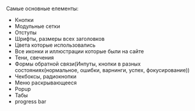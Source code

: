 
Самые основные елементы:
- Кнопки
- Модульные сетки
- Отступы
- Шрифты, размеры всех заголовков
- Цвета которые использовались
- Все иконки и иллюстрации которые были на сайте
- Тени, свечения
- Формы обратной связи(Инпуты, кнопки в разных состояниях(нормальное, ошибки, варнинги, успех, фокусирование))
- Чекбоксы, радиокнопки
- Меню раскрывающееся
- Popup
- Табы
- progress bar